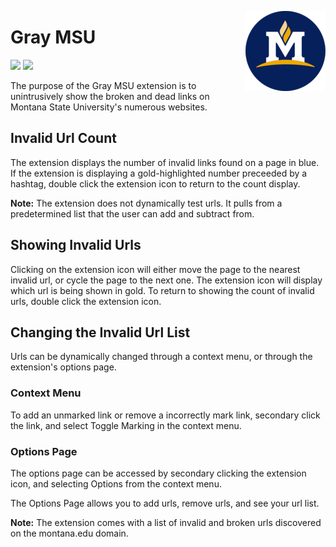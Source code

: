 <img src="src/logo/logo-128.png" alt="GrayMSU logo" align="right" width="128px"></img>

# Gray MSU
[![](https://img.shields.io/github/v/release/FlamedDogo99/GrayMSU?style=flat-square&logo=github&logoColor=white&label=GitHub&color=181717)](https://github.com/FlamedDogo99/GrayMSU/releases)
[![](https://img.shields.io/github/license/FlamedDogo99/GrayMSU?style=flat-square)](https://github.com/FlamedDogo99/GrayMSU/blob/master/LICENSE)


The purpose of the Gray MSU extension is to unintrusively show the broken and dead links on Montana State University's numerous websites.

## Invalid Url Count

The extension displays the number of invalid links found on a page in blue. If the extension is displaying a gold-highlighted number preceeded by a hashtag, double click the extension icon to return to the count display.

**Note:** The extension does not dynamically test urls. It pulls from a predetermined list that the user can add and subtract from.

## Showing Invalid Urls

Clicking on the extension icon will either move the page to the nearest invalid url, or cycle the page to the next one. The extension icon will display which url is being shown in gold. To return to showing the count of invalid urls, double click the extension icon.

## Changing the Invalid Url List

Urls can be dynamically changed through a context menu, or through the extension's options page.

### Context Menu

To add an unmarked link or remove a incorrectly mark link, secondary click the link, and select Toggle Marking in the context menu.

### Options Page

The options page can be accessed by secondary clicking the extension icon, and selecting Options from the context menu.

The Options Page allows you to add urls, remove urls, and see your url list.

**Note:** The extension comes with a list of invalid and broken urls discovered on the montana.edu domain.
